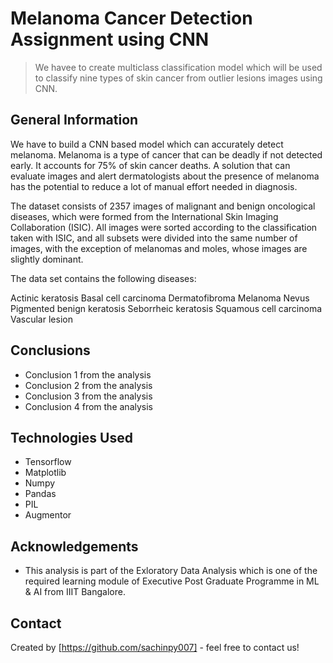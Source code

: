 # Melanoma Cancer Detection Assignment using CNN
> We havee to create multiclass classification model which will be used to classify nine types of skin cancer from outlier lesions images using CNN.


## General Information
We have to build a CNN based model which can accurately detect melanoma. Melanoma is a type of cancer that can be deadly if not detected early. It accounts for 75% of skin cancer deaths. A solution that can evaluate images and alert dermatologists about the presence of melanoma has the potential to reduce a lot of manual effort needed in diagnosis.

The dataset consists of 2357 images of malignant and benign oncological diseases, which were formed from the International Skin Imaging Collaboration (ISIC). All images were sorted according to the classification taken with ISIC, and all subsets were divided into the same number of images, with the exception of melanomas and moles, whose images are slightly dominant.


The data set contains the following diseases:

Actinic keratosis
Basal cell carcinoma
Dermatofibroma
Melanoma
Nevus
Pigmented benign keratosis
Seborrheic keratosis
Squamous cell carcinoma
Vascular lesion

## Conclusions
- Conclusion 1 from the analysis
- Conclusion 2 from the analysis
- Conclusion 3 from the analysis
- Conclusion 4 from the analysis


## Technologies Used
- Tensorflow
- Matplotlib
- Numpy
- Pandas
- PIL
- Augmentor


## Acknowledgements
- This analysis is part of the Exloratory Data Analysis which is one of the required learning module of Executive Post Graduate Programme in ML & AI from IIIT Bangalore.


## Contact
Created by [https://github.com/sachinpy007] - feel free to contact us!
